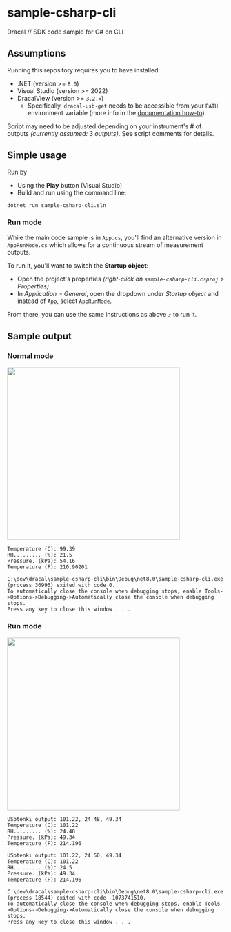 # sample-csharp-cli
Dracal // SDK code sample for C# on CLI

## Assumptions

Running this repository requires you to have installed:
- .NET (version >= `8.0`)
- Visual Studio (version >= 2022)
- DracalView (version >= `3.2.x`)
  - Specifically, `dracal-usb-get` needs to be accessible from your `PATH` environment variable (more info in the [documentation how-to](https://www.dracal.com/en/programmers_howto/#dracal-usb-get)).

Script may need to be adjusted depending on your instrument's # of outputs _(currently assumed: 3 outputs)_. See script comments for details.


## Simple usage

Run by
- Using the **Play** button (Visual Studio)
- Build and run using the command line:

```
dotnet run sample-csharp-cli.sln
```

### Run mode
While the main code sample is in `App.cs`, you'll find an alternative version in `AppRunMode.cs` which allows for a continuous stream of measurement outputs.

To run it, you'll want to switch the **Startup object**:
- Open the project's properties _(right-click on `sample-csharp-cli.csproj` > Properties)_
- In _Application > General_, open the dropdown under _Startup object_ and instead of `App`, select `AppRunMode`.

From there, you can use the same instructions as above ⤴️ to run it.


## Sample output

### Normal mode
<img src="https://github.com/Dracaltech/sample-csharp-cli/assets/1357711/655893a6-3305-4044-8285-d4cbdf418ac4" width=400 />

```
Temperature (C): 99.39
RH......... (%): 21.5
Pressure. (kPa): 54.16
Temperature (F): 210.90201

C:\dev\dracal\sample-csharp-cli\bin\Debug\net8.0\sample-csharp-cli.exe (process 36996) exited with code 0.
To automatically close the console when debugging stops, enable Tools->Options->Debugging->Automatically close the console when debugging stops.
Press any key to close this window . . .
```

### Run mode
<img src="https://github.com/Dracaltech/sample-csharp-cli/assets/1357711/10f1118b-5c9c-444b-905a-95b6dd17c6be" width=400 />

```
USbtenki output: 101.22, 24.48, 49.34
Temperature (C): 101.22
RH......... (%): 24.48
Pressure. (kPa): 49.34
Temperature (F): 214.196

USbtenki output: 101.22, 24.50, 49.34
Temperature (C): 101.22
RH......... (%): 24.5
Pressure. (kPa): 49.34
Temperature (F): 214.196

C:\dev\dracal\sample-csharp-cli\bin\Debug\net8.0\sample-csharp-cli.exe (process 18544) exited with code -1073741510.
To automatically close the console when debugging stops, enable Tools->Options->Debugging->Automatically close the console when debugging stops.
Press any key to close this window . . .
```
